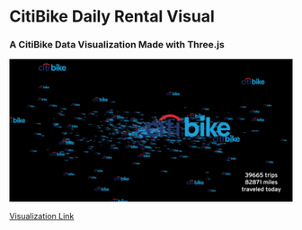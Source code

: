 # CitiBike Daily Rental Visual

### A CitiBike Data Visualization Made with Three.js

![alt tag](https://github.com/jimmyadg/ctBike/blob/master/img.png)

[Visualization Link](https://jimmyadg.github.io/ctBike/)
